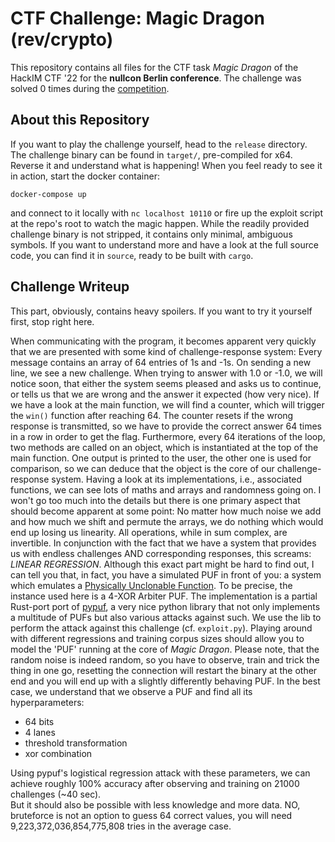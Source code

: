 # CTF Challenge: Magic Dragon (rev/crypto)

This repository contains all files for the CTF task _Magic Dragon_ of the HackIM CTF '22 for the **nullcon Berlin conference**.
The challenge was solved 0 times during the [competition](https://ctftime.org/event/1594/).

## About this Repository
If you want to play the challenge yourself, head to the `release` directory.
The challenge binary can be found in `target/`, pre-compiled for x64. 
Reverse it and understand what is happening!
When you feel ready to see it in action, start the docker container:
```
docker-compose up
```
and connect to it locally with `nc localhost 10110` or fire up the exploit script at the repo's root to watch the magic happen.
While the readily provided challenge binary is not stripped, it contains only minimal, ambiguous symbols.
If you want to understand more and have a look at the full source code, you can find it in `source`, ready to be built with `cargo`.

## Challenge Writeup
This part, obviously, contains heavy spoilers.
If you want to try it yourself first, stop right here.

When communicating with the program, it becomes apparent very quickly that we are presented with some kind of challenge-response system:
Every message contains an array of 64 entries of 1s and -1s.
On sending a new line, we see a new challenge. 
When trying to answer with 1.0 or -1.0, we will notice soon, that either the system seems pleased and asks us to continue, or tells us that we are wrong and the answer it expected (how very nice).
If we have a look at the main function, we will find a counter, which will trigger the `win()` function after reaching 64. 
The counter resets if the wrong response is transmitted, so we have to provide the correct answer 64 times in a row in order to get the flag.
Furthermore, every 64 iterations of the loop, two methods are called on an object, which is instantiated at the top of the main function.
One output is printed to the user, the other one is used for comparison, so we can deduce that the object is the core of our challenge-response system. 
Having a look at its implementations, i.e., associated functions, we can see lots of maths and arrays and randomness going on.
I won't go too much into the details but there is one primary aspect that should become apparent at some point:
No matter how much noise we add and how much we shift and permute the arrays, we do nothing which would end up losing us linearity. 
All operations, while in sum complex, are invertible.
In conjunction with the fact that we have a system that provides us with endless challenges AND corresponding responses, this screams: _LINEAR REGRESSION_.
Although this exact part might be hard to find out, I can tell you that, in fact, you have a simulated PUF in front of you: a system which emulates a [Physically Unclonable Function](https://en.wikipedia.org/wiki/Physical_unclonable_function). 
To be precise, the instance used here is a 4-XOR Arbiter PUF.
The implementation is a partial Rust-port port of [pypuf](https://github.com/nils-wisiol/pypuf/), a very nice python library that not only implements a multitude of PUFs but also various attacks against such.
We use the lib to perform the attack against this challenge (cf. `exploit.py`).
Playing around with different regressions and training corpus sizes should allow you to model the 'PUF' running at the core of _Magic Dragon_.
Please note, that the random noise is indeed random, so you have to observe, train and trick the thing in one go, resetting the connection will restart the binary at the other end and you will end up with a slightly differently behaving PUF.
In the best case, we understand that we observe a PUF and find all its hyperparameters:
* 64 bits
* 4 lanes
* threshold transformation
* xor combination

Using pypuf's logistical regression attack with these parameters, we can achieve roughly 100% accuracy after observing and training on 21000 challenges (~40 sec).  
But it should also be possible with less knowledge and more data.
NO, bruteforce is not an option to guess 64 correct values, you will need 9,223,372,036,854,775,808 tries in the average case.